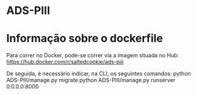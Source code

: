 # ADS-PIII

# Informação sobre o dockerfile
Para correr no Docker, pode-se correr via a imagem situada no Hub: 
https://hub.docker.com/r/saltedcookie/ads-piii

De seguida, é necessário indicar, na CLI, os seguintes comandos:
python ADS-PIII/manage.py migrate 
python ADS-PIII/manage.py runserver 0.0.0.0:8000
